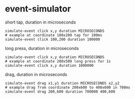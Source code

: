 # event-simulator

short tap, duration in microseconds
```
simulate-event click x,y duration MICROSECONDS
# example at coordinate 100x200 tap for 100ms
simulate-event click 100,200 duration 100000
```

long press, duration in microseconds
```
simulate-event click x,y duration MICROSECONDS
# example at coordinate 200x500 long press for 1s
simulate-event click x,y duration 1000000
```

drag, duration in microseconds
```
simulate-event drag x1,y1 duration MICROSECONDS x2,y2
# example drag from coordinate 200x600 to 400x600 in 700ms
simulate-event drag 200,600 duration 700000 400,600
```
